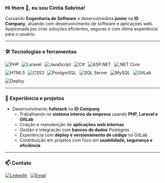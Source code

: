 ### Hi there 👋, eu sou Cintia Sabrina!

Cursando **Engenharia de Software** e desenvolvedora **junior** na **ID Company**, atuando com desenvolvimento de software e aplicações web.  
Apaixonada por criar soluções eficientes, seguras e com ótima experiência para o usuário.

---

### 🛠 Tecnologias e ferramentas

<div style="display: flex; gap: 10px; flex-wrap: wrap;">
    <img src="https://img.shields.io/badge/PHP-777BB4?style=for-the-badge&logo=php&logoColor=white" alt="PHP">
    <img src="https://img.shields.io/badge/Laravel-F55247?style=for-the-badge&logo=laravel&logoColor=white" alt="Laravel">
    <img src="https://img.shields.io/badge/JavaScript-F7DF1E?style=for-the-badge&logo=javascript&logoColor=black" alt="JavaScript">
    <img src="https://img.shields.io/badge/C%23-239120?style=for-the-badge&logo=c-sharp&logoColor=white" alt="C#">
    <img src="https://img.shields.io/badge/ASP.NET-0078D7?style=for-the-badge&logo=dotnet&logoColor=white" alt="ASP.NET">
    <img src="https://img.shields.io/badge/.NET%20Core-512BD4?style=for-the-badge&logo=dotnet&logoColor=white" alt=".NET Core">
    <img src="https://img.shields.io/badge/HTML5-E34F26?style=for-the-badge&logo=html5&logoColor=white" alt="HTML5">
    <img src="https://img.shields.io/badge/CSS3-239120?style=for-the-badge&logo=css3&logoColor=white" alt="CSS3">
    <img src="https://img.shields.io/badge/PostgreSQL-336791?style=for-the-badge&logo=postgresql&logoColor=white" alt="PostgreSQL">
    <img src="https://img.shields.io/badge/SQL%20Server-4479A1?style=for-the-badge&logo=microsoftsqlserver&logoColor=white" alt="SQL Server">
    <img src="https://img.shields.io/badge/MySQL-00758F?style=for-the-badge&logo=mysql&logoColor=white" alt="MySQL">
    <img src="https://img.shields.io/badge/GitLab-FC6D26?style=for-the-badge&logo=gitlab&logoColor=white" alt="GitLab">
    <img src="https://img.shields.io/badge/Deploy-6CC24A?style=for-the-badge&logo=heroku&logoColor=white" alt="Deploy">
</div>

---

### 💼 Experiência e projetos

- Desenvolvimento **fullstack** na **ID Company**  
  - Trabalhando no **sistema interno da empresa** usando **PHP, Laravel e GitLab**  
  - Criação e manutenção de **aplicações web internas**  
  - Gestão e integração com **bancos de dados** Postegres  
  - Experiência com **deploy e versionamento de código** no GitLab  
  - Contribuição em projetos com foco em **usabilidade, segurança e eficiência**  

---

### 📫 Contato

<div style="display: flex; gap: 10px; flex-wrap: wrap;">
    <a href="https://www.linkedin.com/in/cintia-sabrina-dos-santos/">
        <img src="https://img.shields.io/badge/LinkedIn-0077B5?style=for-the-badge&logo=linkedin&logoColor=white" alt="LinkedIn">
    </a>
    <a href="mailto:cintiasabrina.tumps@gmail.com">
        <img src="https://img.shields.io/badge/Email-D14836?style=for-the-badge&logo=gmail&logoColor=white" alt="Email">
    </a>
</div>
